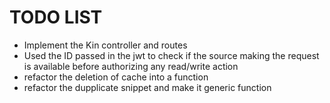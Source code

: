 # TODO LIST

- Implement the Kin controller and routes
- Used the ID passed in the jwt to check if the source making the request is available before authorizing any read/write action
- refactor the deletion of cache into a function
- refactor the dupplicate snippet and make it generic function
